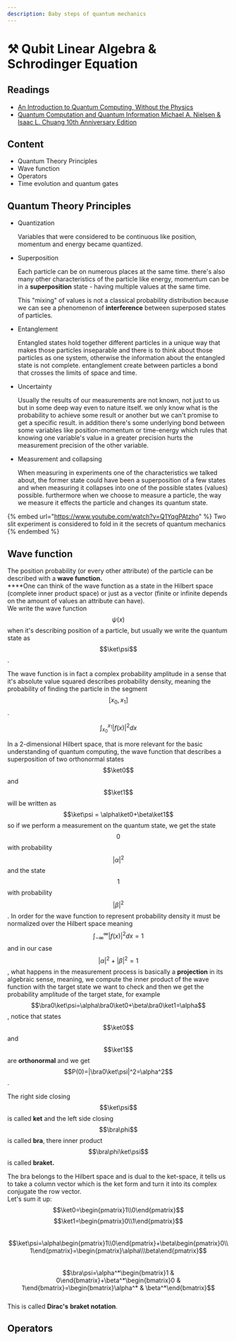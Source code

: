 ```yaml
---
description: Baby steps of quantum mechanics
---
```


# ⚒ Qubit Linear Algebra & Schrodinger Equation

## Readings

* [An Introduction to Quantum Computing, Without the Physics](https://arxiv.org/abs/1708.03684)
* [Quantum Computation and Quantum Information Michael A. Nielsen & Isaac L. Chuang 10th Anniversary Edition](http://mmrc.amss.cas.cn/tlb/201702/W020170224608149940643.pdf)

## Content

* Quantum Theory Principles
* Wave function
* Operators
* Time evolution and quantum gates

## Quantum Theory Principles

*   Quantization

    Variables that were considered to be continuous like position, momentum and energy became quantized.
*   Superposition

    Each particle can be on numerous places at the same time. there's also many other characteristics of the particle like energy, momentum can be in a **superposition** state - having multiple values at the same time.

    This "mixing" of values is not a classical probability distribution because we can see a phenomenon of **interference** between superposed states of particles.     &#x20;
*   Entanglement

    Entangled states hold together different particles in a unique way that makes those particles inseparable and there is to think about those particles as one system, otherwise the information about the entangled state is not complete. entanglement create between particles a bond that crosses the limits of space and time.
*   Uncertainty

    Usually the results of our measurements are not known, not just to us but in some deep way even to nature itself. we only know what is the probability to achieve some result or another but  we can't promise to get a specific result. in addition there's some underlying bond between some variables like position-momentum or time-energy which rules that knowing one variable's value in a greater precision hurts the measurement precision of the other variable. &#x20;
*   Measurement and collapsing

    When measuring in experiments one of the characteristics we talked about, the former state could have been a superposition of a few states and when measuring it collapses into one of the possible states (values) possible. furthermore when we choose to measure a particle, the way we measure it effects the particle and changes its quantum state.

{% embed url="https://www.youtube.com/watch?v=Q1YqgPAtzho" %}
Two slit experiment is considered to fold in it the secrets of quantum mechanics
{% endembed %}

## Wave function

The position probability (or every other attribute) of the particle can be described with a **wave function.**\
****One can think of the wave function as a state in the Hilbert space (complete inner product space) or just as a vector (finite or infinite depends on the amount of values an attribute can have).\
We write the wave function $$\psi(x)$$ when it's describing position of a particle, but usually we write the quantum state as $$\ket\psi$$.

The wave function is in fact a complex probability amplitude in a sense that it's absolute value squared describes probability density, meaning the probability of finding the particle in the segment $$[x_0,x_1]$$.

$$\int_{x_0}^{x_1}|f(x)|^2dx$$

In a 2-dimensional Hilbert space, that is more relevant for the basic understanding of quantum computing, the wave function that describes a superposition of two orthonormal states $$\ket0$$ and $$\ket1$$ will be written as $$\ket\psi = \alpha\ket0+\beta\ket1$$ so if we perform a measurement on the quantum state, we get the state $$0$$ with probability $$|\alpha|^2$$ and the state $$1$$ with probability $$|\beta|^2$$. In order for the wave function to represent probability density it must be normalized over the Hilbert space meaning $$\int_{-\infty}^{\infty}|f(x)|^2dx=1$$ and in our case $$|\alpha|^2+|\beta|^2=1$$, what happens in the measurement process is basically a **projection** in its algebraic sense, meaning, we compute the inner product of the wave function with the target state we want to check and then we get the probability amplitude of the target state, for example $$\bra0\ket\psi=\alpha\bra0\ket0+\beta\bra0\ket1=\alpha$$, notice that states $$\ket0$$ and $$\ket1$$ are **orthonormal** and we get $$P(0)=|\bra0\ket\psi|^2=\alpha^2$$.

The right side closing $$\ket\psi$$ is called **ket** and the left side closing $$\bra\phi$$ is called **bra**, there inner product $$\bra\phi\ket\psi$$ is called **braket.**

The bra belongs to the Hilbert space and is dual to the ket-space, it tells us to take a column vector which is the ket form and turn it into its complex conjugate the row vector.\
Let's sum it up:\
$$\ket0=\begin{pmatrix}1\\0\end{pmatrix}$$ $$\ket1=\begin{pmatrix}0\\1\end{pmatrix}$$\
$$\ket\psi=\alpha\begin{pmatrix}1\\0\end{pmatrix}+\beta\begin{pmatrix}0\\1\end{pmatrix}=\begin{pmatrix}\alpha\\\beta\end{pmatrix}$$\
$$\bra\psi=\alpha^*\begin{bmatrix}1 & 0\end{bmatrix}+\beta^*\begin{bmatrix}0 & 1\end{bmatrix}=\begin{bmatrix}\alpha^* & \beta^*\end{bmatrix}$$\
This is called **Dirac's** **braket notation**.

## &#x20;Operators

